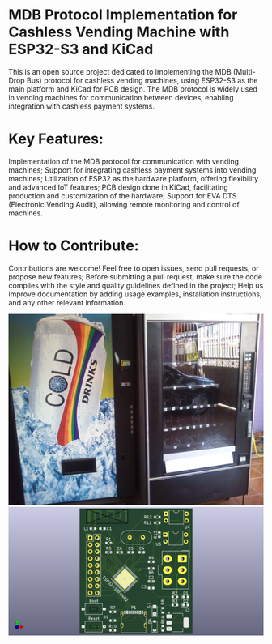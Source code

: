# MDB Protocol Implementation for Cashless Vending Machine with ESP32-S3 and KiCad
This is an open source project dedicated to implementing the MDB (Multi-Drop Bus) protocol for cashless vending machines, using ESP32-S3 as the main platform and KiCad for PCB design. The MDB protocol is widely used in vending machines for communication between devices, enabling integration with cashless payment systems.

# Key Features:
Implementation of the MDB protocol for communication with vending machines;
Support for integrating cashless payment systems into vending machines;
Utilization of ESP32 as the hardware platform, offering flexibility and advanced IoT features;
PCB design done in KiCad, facilitating production and customization of the hardware;
Support for EVA DTS (Electronic Vending Audit), allowing remote monitoring and control of machines.
# How to Contribute:
Contributions are welcome! Feel free to open issues, send pull requests, or propose new features;
Before submitting a pull request, make sure the code complies with the style and quality guidelines defined in the project;
Help us improve documentation by adding usage examples, installation instructions, and any other relevant information.

![MDB Cashless](1411051686640.jpg)
![MDB Cashless](mdb-slave-esp32s3_pcb.png)
